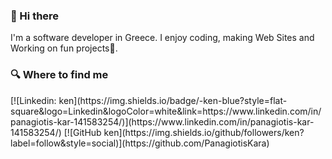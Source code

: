 ### 👋 Hi there

I'm a software developer in Greece. I enjoy coding, making Web Sites and Working on fun projects🎈.

<h3>🔍 Where to find me</h3>
[![Linkedin: ken](https://img.shields.io/badge/-ken-blue?style=flat-square&logo=Linkedin&logoColor=white&link=https://www.linkedin.com/in/panagiotis-kar-141583254/)](https://www.linkedin.com/in/panagiotis-kar-141583254/)
[![GitHub ken](https://img.shields.io/github/followers/ken?label=follow&style=social)](https://github.com/PanagiotisKara)
